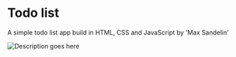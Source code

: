 # Todo list
A simple todo list app build in HTML, CSS and JavaScript by 'Max Sandelin'

![](https://github.com/AllexisO/todo_list/tree/master/resources/img/project.PNG "Description goes here")